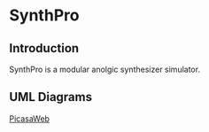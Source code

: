 # SynthPro

## Introduction

SynthPro is a modular anolgic synthesizer simulator.

## UML Diagrams

[PicasaWeb](http://picasaweb.google.com/simon.maxime/SynthPro?authkey=Gv1sRgCND6ouPy7s6rvAE)
